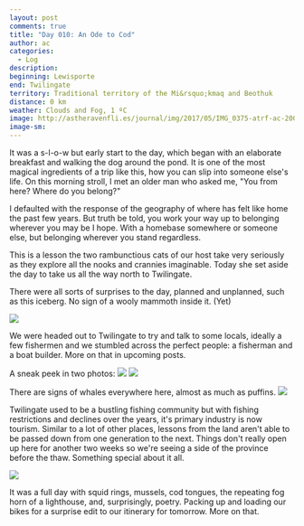 ```yaml
---
layout: post
comments: true
title: "Day 010: An Ode to Cod"
author: ac
categories:
  - Log
description: 
beginning: Lewisporte
end: Twilingate
territory: Traditional territory of the Mi&rsquo;kmaq and Beothuk
distance: 0 km
weather: Clouds and Fog, 1 ºC
image: http://astheravenfli.es/journal/img/2017/05/IMG_0375-atrf-ac-2000-web.jpg
image-sm:
---
```


It was a s-l-o-w but early start to the day, which began with an elaborate breakfast and walking the dog around the pond. It is one of the most magical ingredients of a trip like this, how you can slip into someone else's life. On this morning stroll, I met an older man who asked me, "You from here? Where do you belong?"

I defaulted with the response of the geography of where has felt like home the past few years. But truth be told, you work your way up to belonging wherever you may be I hope. With a homebase somewhere or someone else, but belonging wherever you stand regardless.

This is a lesson the two rambunctious cats of our host take very seriously as they explore all the nooks and crannies imaginable. Today she set aside the day to take us all the way north to Twilingate.  

There were all sorts of surprises to the day, planned and unplanned, such as this iceberg. No sign of a wooly mammoth inside it. (Yet)

<img src="http://astheravenfli.es/journal/img/2017/05/IMG_0420-atrf-ac-2000-web.jpg">

We were headed out to Twilingate to try and talk to some locals, ideally a few fishermen and we stumbled across the perfect people: a fisherman and a boat builder. More on that in upcoming posts. 

A sneak peek in two photos:
<img src="http://astheravenfli.es/journal/img/2017/05/IMG_1290-atrf-jcr-2000-web.jpg">
<img src="http://astheravenfli.es/journal/img/2017/05/IMG_0551-atrf-ac-2000-web.jpg">
 
There are signs of whales everywhere here, almost as much as puffins. 
<img src="http://astheravenfli.es/journal/img/2017/05/IMG_0467-atrf-ac-2000-web.jpg">

Twilingate used to be a bustling fishing community but with fishing restrictions and declines over the years, it's primary industry is now tourism. Similar to a lot of other places, lessons from the land aren't able to be passed down from one generation to the next. Things don't really open up here for another two weeks so we're seeing a side of the province before the thaw. Something special about it all.

<img src="http://astheravenfli.es/journal/img/2017/05/IMG_0487-atrf-ac-2000-web.jpg">

It was a full day with squid rings, mussels, cod tongues, the repeating fog horn of a lighthouse, and, surprisingly, poetry. Packing up and loading our bikes for a surprise edit to our itinerary for tomorrow. More on that. 
